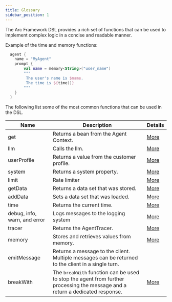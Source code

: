 ```yaml
---
title: Glossary
sidebar_position: 1
---
```


The Arc Framework DSL provides a rich set of functions 
that can be used to implement complex logic in a concise and readable manner.

Example of the time and memory functions:

```kotlin
  agent {
    name = "MyAgent"
    prompt {
        val name = memory<String>("user_name")
        """
         The user's name is $name.
         The time is ${time()}
        """
    }
  }

```

The following list some of the most common functions that can be used in the DSL.

| Name                         | Description                                                                                        | Details                                                 |
|------------------------------|----------------------------------------------------------------------------------------------------|---------------------------------------------------------|
| get                          | Returns a bean from the Agent Context.                                                             | [More](../Features/accessing_beans)                     |
| llm                          | Calls the llm.                                                                                     | [More](../Features/extensions/#llm)                     |
| userProfile                  | Returns a value from the customer profile.                                                         | [More](../Features/extensions/#system-and-user-context) |
| system                       | Returns a system property.                                                                         | [More](../Features/extensions/#system-and-user-context) |
| limit                        | Rate limiter                                                                                       | [More](../Features/rate_limiter)                        |
| getData                      | Returns a data set that was stored.                                                                | [More](../Features/data)                                |
| addData                      | Sets a data set that was loaded.                                                                   | [More](../Features/data)                                |
| time                         | Returns the current time.                                                                          | [More](../Features/extensions/#time-date-year)          |
| debug, info, warn, and error | Logs messages to the logging system                                                                | [More](../Features/extensions/#logging)                 |
| tracer                       | Returns the AgentTracer.                                                                           | [More](../../ccore/tracing/#adding-custom-traces)       |
| memory                       | Stores and retrieves values from memory.                                                           | [More](../../ccore/memory)                              |
| emitMessage                  | Returns a message to the client. Multiple messages can be returned to the client in a single turn. |                                                         |
| breakWith                    | The `breakWith` function can be used to stop the agent from further processing the message and a return a dedicated response. | [More](../filters/#the-breakwith-function)              |

